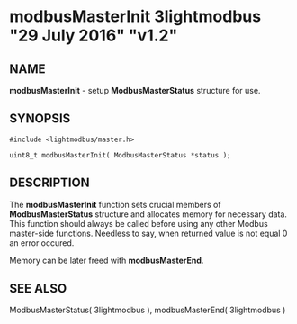 # modbusMasterInit 3lightmodbus "29 July 2016" "v1.2"

## NAME
**modbusMasterInit** - setup **ModbusMasterStatus** structure for use.

## SYNOPSIS
`#include <lightmodbus/master.h>`

`uint8_t modbusMasterInit( ModbusMasterStatus *status );`

## DESCRIPTION
The **modbusMasterInit** function sets crucial members of **ModbusMasterStatus** structure and allocates memory for necessary data. This function should always be called before using any other Modbus master-side functions.
Needless to say, when returned value is not equal 0 an error occured.

Memory can be later freed with **modbusMasterEnd**.

## SEE ALSO
ModbusMasterStatus( 3lightmodbus ), modbusMasterEnd( 3lightmodbus )

